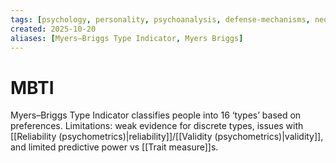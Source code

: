 ```yaml
---
tags: [psychology, personality, psychoanalysis, defense-mechanisms, neo-freudians, social-cognitive, traits, big-five, assessment, mbti]
created: 2025-10-20
aliases: [Myers–Briggs Type Indicator, Myers Briggs]
---
```

# MBTI

Myers–Briggs Type Indicator classifies people into 16 ‘types’ based on preferences. Limitations: weak evidence for discrete types, issues with [[Reliability (psychometrics)|reliability]]/[[Validity (psychometrics)|validity]], and limited predictive power vs [[Trait measure]]s.
